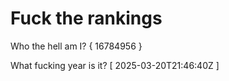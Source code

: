 # Fuck the rankings

Who the hell am I?
{ 16784956 }

What fucking year is it?
[ 2025-03-20T21:46:40Z ]
